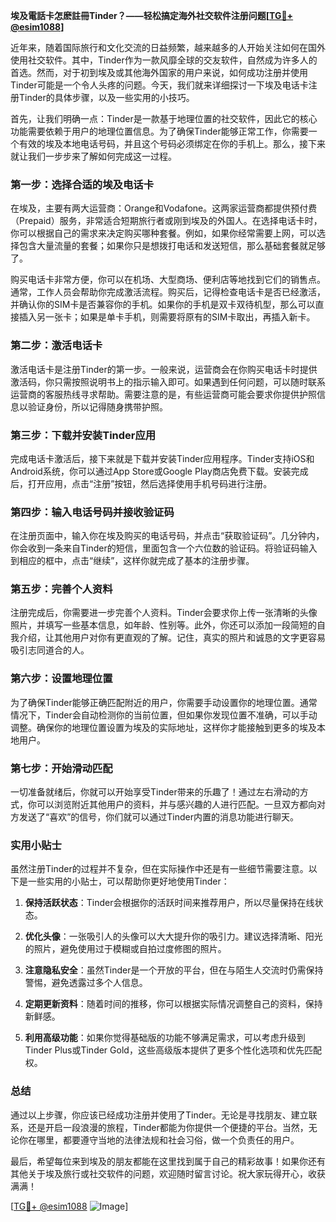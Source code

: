 **埃及電話卡怎麽註冊Tinder？——轻松搞定海外社交软件注册问题[[TG💪+ @esim1088](https://t.me/s/esim1088)]**

近年来，随着国际旅行和文化交流的日益频繁，越来越多的人开始关注如何在国外使用社交软件。其中，Tinder作为一款风靡全球的交友软件，自然成为许多人的首选。然而，对于初到埃及或其他海外国家的用户来说，如何成功注册并使用Tinder可能是一个令人头疼的问题。今天，我们就来详细探讨一下埃及电话卡注册Tinder的具体步骤，以及一些实用的小技巧。

首先，让我们明确一点：Tinder是一款基于地理位置的社交软件，因此它的核心功能需要依赖于用户的地理位置信息。为了确保Tinder能够正常工作，你需要一个有效的埃及本地电话号码，并且这个号码必须绑定在你的手机上。那么，接下来就让我们一步步来了解如何完成这一过程。

### 第一步：选择合适的埃及电话卡

在埃及，主要有两大运营商：Orange和Vodafone。这两家运营商都提供预付费（Prepaid）服务，非常适合短期旅行者或刚到埃及的外国人。在选择电话卡时，你可以根据自己的需求来决定购买哪种套餐。例如，如果你经常需要上网，可以选择包含大量流量的套餐；如果你只是想拨打电话和发送短信，那么基础套餐就足够了。

购买电话卡非常方便，你可以在机场、大型商场、便利店等地找到它们的销售点。通常，工作人员会帮助你完成激活流程。购买后，记得检查电话卡是否已经激活，并确认你的SIM卡是否兼容你的手机。如果你的手机是双卡双待机型，那么可以直接插入另一张卡；如果是单卡手机，则需要将原有的SIM卡取出，再插入新卡。

### 第二步：激活电话卡

激活电话卡是注册Tinder的第一步。一般来说，运营商会在你购买电话卡时提供激活码，你只需按照说明书上的指示输入即可。如果遇到任何问题，可以随时联系运营商的客服热线寻求帮助。需要注意的是，有些运营商可能会要求你提供护照信息以验证身份，所以记得随身携带护照。

### 第三步：下载并安装Tinder应用

完成电话卡激活后，接下来就是下载并安装Tinder应用程序。Tinder支持iOS和Android系统，你可以通过App Store或Google Play商店免费下载。安装完成后，打开应用，点击“注册”按钮，然后选择使用手机号码进行注册。

### 第四步：输入电话号码并接收验证码

在注册页面中，输入你在埃及购买的电话号码，并点击“获取验证码”。几分钟内，你会收到一条来自Tinder的短信，里面包含一个六位数的验证码。将验证码输入到相应的框中，点击“继续”，这样你就完成了基本的注册步骤。

### 第五步：完善个人资料

注册完成后，你需要进一步完善个人资料。Tinder会要求你上传一张清晰的头像照片，并填写一些基本信息，如年龄、性别等。此外，你还可以添加一段简短的自我介绍，让其他用户对你有更直观的了解。记住，真实的照片和诚恳的文字更容易吸引志同道合的人。

### 第六步：设置地理位置

为了确保Tinder能够正确匹配附近的用户，你需要手动设置你的地理位置。通常情况下，Tinder会自动检测你的当前位置，但如果你发现位置不准确，可以手动调整。确保你的地理位置设置为埃及的实际地址，这样你才能接触到更多的埃及本地用户。

### 第七步：开始滑动匹配

一切准备就绪后，你就可以开始享受Tinder带来的乐趣了！通过左右滑动的方式，你可以浏览附近其他用户的资料，并与感兴趣的人进行匹配。一旦双方都向对方发送了“喜欢”的信号，你们就可以通过Tinder内置的消息功能进行聊天。

### 实用小贴士

虽然注册Tinder的过程并不复杂，但在实际操作中还是有一些细节需要注意。以下是一些实用的小贴士，可以帮助你更好地使用Tinder：

1. **保持活跃状态**：Tinder会根据你的活跃时间来推荐用户，所以尽量保持在线状态。
   
2. **优化头像**：一张吸引人的头像可以大大提升你的吸引力。建议选择清晰、阳光的照片，避免使用过于模糊或自拍过度修图的照片。

3. **注意隐私安全**：虽然Tinder是一个开放的平台，但在与陌生人交流时仍需保持警惕，避免透露过多个人信息。

4. **定期更新资料**：随着时间的推移，你可以根据实际情况调整自己的资料，保持新鲜感。

5. **利用高级功能**：如果你觉得基础版的功能不够满足需求，可以考虑升级到Tinder Plus或Tinder Gold，这些高级版本提供了更多个性化选项和优先匹配权。

### 总结

通过以上步骤，你应该已经成功注册并使用了Tinder。无论是寻找朋友、建立联系，还是开启一段浪漫的旅程，Tinder都能为你提供一个便捷的平台。当然，无论你在哪里，都要遵守当地的法律法规和社会习俗，做一个负责任的用户。

最后，希望每位来到埃及的朋友都能在这里找到属于自己的精彩故事！如果你还有其他关于埃及旅行或社交软件的问题，欢迎随时留言讨论。祝大家玩得开心，收获满满！

[[TG💪+ @esim1088](https://t.me/s/esim1088) ![Image](https://i.postimg.cc/4NQfJmqS/Snipaste-2025-05-13-00-14-12.png)]